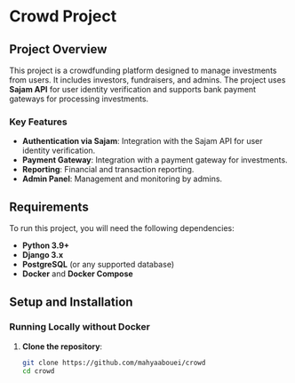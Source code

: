 # Crowd Project

## Project Overview
This project is a crowdfunding platform designed to manage investments from users. It includes investors, fundraisers, and admins. The project uses **Sajam API** for user identity verification and supports bank payment gateways for processing investments.

### Key Features
- **Authentication via Sajam**: Integration with the Sajam API for user identity verification.
- **Payment Gateway**: Integration with a payment gateway for investments.
- **Reporting**: Financial and transaction reporting.
- **Admin Panel**: Management and monitoring by admins.

## Requirements
To run this project, you will need the following dependencies:
- **Python 3.9+**
- **Django 3.x**
- **PostgreSQL** (or any supported database)
- **Docker** and **Docker Compose**

## Setup and Installation

### Running Locally without Docker

1. **Clone the repository**:
   ```bash
   git clone https://github.com/mahyaabouei/crowd
   cd crowd
